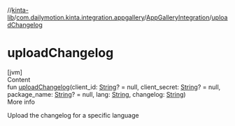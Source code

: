 //[kinta-lib](../../../index.md)/[com.dailymotion.kinta.integration.appgallery](../index.md)/[AppGalleryIntegration](index.md)/[uploadChangelog](upload-changelog.md)



# uploadChangelog  
[jvm]  
Content  
fun [uploadChangelog](upload-changelog.md)(client_id: [String](https://kotlinlang.org/api/latest/jvm/stdlib/kotlin/-string/index.html)? = null, client_secret: [String](https://kotlinlang.org/api/latest/jvm/stdlib/kotlin/-string/index.html)? = null, package_name: [String](https://kotlinlang.org/api/latest/jvm/stdlib/kotlin/-string/index.html)? = null, lang: [String](https://kotlinlang.org/api/latest/jvm/stdlib/kotlin/-string/index.html), changelog: [String](https://kotlinlang.org/api/latest/jvm/stdlib/kotlin/-string/index.html))  
More info  


Upload the changelog for a specific language

  



